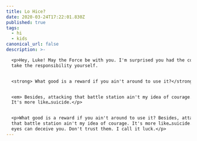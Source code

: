 ```yaml
---
title: Lo Hice?
date: 2020-03-24T17:22:01.830Z
published: true
tags:
  - hi
  - kids
canonical_url: false
description: >-

  <p>Hey, Luke! May the Force be with you. I'm surprised you had the courage to
  take the responsibility yourself. 


  <strong> What good is a reward if you ain't around to use it?</strong>


  <em> Besides, attacking that battle station ain't my idea of courage.</em>
  It's more like…suicide.</p>


  <p>What good is a reward if you ain't around to use it? Besides, attacking
  that battle station ain't my idea of courage. It's more like…suicide. Your
  eyes can deceive you. Don't trust them. I call it luck.</p>
---
```

